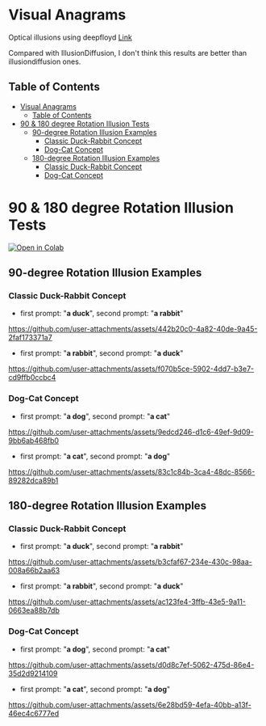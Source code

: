 # Visual Anagrams
Optical illusions using deepfloyd [Link](https://huggingface.co/docs/diffusers/api/pipelines/deepfloyd_if)

Compared with IllusionDiffusion, I don't think this results are better than illusiondiffusion ones.

## Table of Contents
- [Visual Anagrams](#visual-anagrams)
  - [Table of Contents](#table-of-contents)
- [90 \& 180 degree Rotation Illusion Tests](#90--180-degree-rotation-illusion-tests)
  - [90-degree Rotation Illusion Examples](#90-degree-rotation-illusion-examples)
    - [Classic Duck-Rabbit Concept](#classic-duck-rabbit-concept)
    - [Dog-Cat Concept](#dog-cat-concept)
  - [180-degree Rotation Illusion Examples](#180-degree-rotation-illusion-examples)
    - [Classic Duck-Rabbit Concept](#classic-duck-rabbit-concept-1)
    - [Dog-Cat Concept](#dog-cat-concept-1)

# 90 & 180 degree Rotation Illusion Tests

[![Open in Colab](https://colab.research.google.com/assets/colab-badge.svg)](https://colab.research.google.com/github/ALEEEHU/visual_anagrams/blob/main/visual_anagrams.ipynb)<br>

## 90-degree Rotation Illusion Examples 

### Classic Duck-Rabbit Concept

- first prompt: "**a duck**", second prompt: "**a rabbit**"
  
https://github.com/user-attachments/assets/442b20c0-4a82-40de-9a45-2faf173371a7

- first prompt: "**a rabbit**", second prompt: "**a duck**"
  
https://github.com/user-attachments/assets/f070b5ce-5902-4dd7-b3e7-cd9ffb0ccbc4


### Dog-Cat Concept

- first prompt: "**a dog**", second prompt: "**a cat**"
  
https://github.com/user-attachments/assets/9edcd246-d1c6-49ef-9d09-9bb6ab468fb0


- first prompt: "**a cat**", second prompt: "**a dog**"
  
https://github.com/user-attachments/assets/83c1c84b-3ca4-48dc-8566-89282dca89b1


## 180-degree Rotation Illusion Examples

### Classic Duck-Rabbit Concept

- first prompt: "**a duck**", second prompt: "**a rabbit**"


https://github.com/user-attachments/assets/b3cfaf67-234e-430c-98aa-008a66b2aa63



- first prompt: "**a rabbit**", second prompt: "**a duck**"



https://github.com/user-attachments/assets/ac123fe4-3ffb-43e5-9a11-0663ea88b7db



### Dog-Cat Concept

- first prompt: "**a dog**", second prompt: "**a cat**"


https://github.com/user-attachments/assets/d0d8c7ef-5062-475d-86e4-35d2d9214109



- first prompt: "**a cat**", second prompt: "**a dog**"

https://github.com/user-attachments/assets/6e28bd59-4efa-40bb-a13f-46ec4c6777ed

